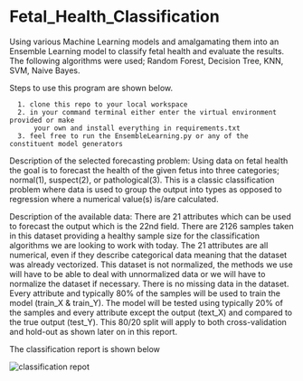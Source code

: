 # Fetal_Health_Classification
Using various Machine Learning models and amalgamating them into an Ensemble Learning model to classify fetal health and evaluate the results. 
The following algorithms were used; Random Forest, Decision Tree, KNN, SVM, Naive Bayes.

Steps to use this program are shown below.

      1. clone this repo to your local workspace
      2. in your command terminal either enter the virtual environment provided or make
          your own and install everything in requirements.txt
      3. feel free to run the EnsembleLearning.py or any of the constituent model generators 



Description of the selected forecasting problem: Using data on fetal health the goal is to forecast the health of the given fetus into three categories;
normal(1), suspect(2), or pathological(3). This is a classic classification problem where data is used to group the output into types as opposed to regression 
where a numerical value(s) is/are calculated.

Description of the available data: There are 21 attributes which can be used to forecast the output which is the 22nd field. 
There are 2126 samples taken in this dataset providing a healthy sample size for the classification algorithms we are looking to work with today. 
The 21 attributes are all numerical, even if they describe categorical data meaning that the dataset was already vectorized. This dataset is not normalized, 
the methods we use will have to be able to deal with unnormalized data or we will have to normalize the dataset if necessary. 
There is no missing data in the dataset. Every attribute and typically 80% of the samples will be used to train the model (train_X & train_Y).
The model will be tested using typically 20% of the samples and every attribute except the output (text_X) and compared to the true output (test_Y). 
This 80/20 split will apply to both cross-validation and hold-out as shown later on in this report.


The classification report is shown below

![classification repot](https://github.com/cchandel-dev/Fetal-Health-Classifier/blob/main/classification%20report.png)

